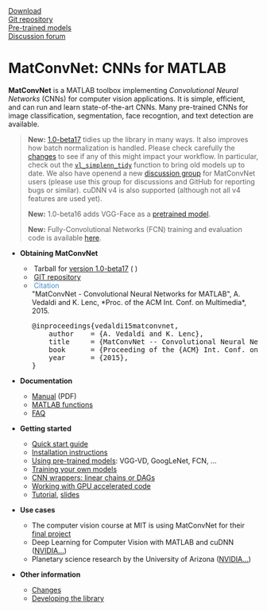 <div class="row" style="white-space: nowrap;">
<div class="col-sm-3">
<a href="download/matconvnet-1.0-beta17.tar.gz">
<div class="menuicon"><span class="fa fa-download fa-2x"></span></div>
Download</a>
</div>
<div class="col-sm-3">
<a href="http://www.github.com/vlfeat/matconvnet.git">
<div class="menuicon"><span class="fa fa-github fa-2x"></span></div>
Git repository</a>
</div>
<div class="col-sm-3">
<a href="pretrained/">
<div class="menuicon"><span class="fa fa-cubes fa-2x"></span></div>
Pre-trained models
</a>
</div>
<div class="col-sm-3">
<a href="https://groups.google.com/d/forum/matconvnet">
<div class="menuicon"><span class="fa fa-comments fa-2x"></span></div>
Discussion forum
</a>
</div>
</div>

# MatConvNet: CNNs for MATLAB

**MatConvNet** is a MATLAB toolbox implementing *Convolutional Neural
Networks* (CNNs) for computer vision applications. It is simple,
efficient, and can run and learn state-of-the-art CNNs. Many
pre-trained CNNs for image classification, segmentation, face
recogntion, and text detection are available.


> **New:** [1.0-beta17](about.md#changes) tidies up the library in
> many ways. It also improves how batch normalization is
> handled. Please check carefully the [changes](about.md#changes) to
> see if any of this might impact your workflow. In particular, check
> out the [`vl_simplenn_tidy`](mfiles/simplenn/vl_simplenn_tidy.md)
> function to bring old models up to date. We also have openend a new
> [discussion group](https://groups.google.com/d/forum/matconvnet) for
> MatConvNet users (please use this group for discussions and GitHub
> for reporting bugs or similar). cuDNN v4 is also supported (although
> not all v4 features are used yet).
>
> **New:** 1.0-beta16 adds VGG-Face as a [pretrained model](pretrained.md).
>
> **New:** Fully-Convolutional Networks (FCN) training and evaluation
> code is available
> [here](https://github.com/vlfeat/matconvnet-fcn).

*   **Obtaining MatConvNet**
    - <span class="fa fa-file-archive-o"></span>&nbsp;Tarball for [version 1.0-beta17](download/matconvnet-1.0-beta17.tar.gz) (<span class="fa fa-apple"/> <span class="fa fa-windows"/> <span class="fa fa-linux"/>)
    - <span class="fa fa-github"></span>&nbsp;[GIT repository](http://www.github.com/vlfeat/matconvnet.git)
    - <span class="fa fa-pencil-square-o"></span>&nbsp;<span style="color:#428bca;"
      onclick="toggle_visibility('citation');">Citation</span>
      <div class="shy" id="citation">
      "MatConvNet - Convolutional Neural Networks for MATLAB", A. Vedaldi
      and K. Lenc, *Proc. of the ACM Int. Conf. on Multimedia*, 2015.
      <pre>
      @inproceedings{vedaldi15matconvnet,
          author    = {A. Vedaldi and K. Lenc},
          title     = {MatConvNet -- Convolutional Neural Networks for MATLAB},
          book      = {Proceeding of the {ACM} Int. Conf. on Multimedia}
          year      = {2015},
      }</pre>
      </div>

*   **Documentation**
    - <span class="fa fa-book"></span> [Manual](matconvnet-manual.pdf) (PDF)
    - <span class="fa fa-puzzle-piece"></span> [MATLAB functions](functions.md)
    - <span class="fa fa-question-circle"></span> [FAQ](faq.md)

*   **Getting started**
    - [Quick start guide](quick.md)
    - [Installation instructions](install.md)
    - [Using pre-trained models](pretrained.md): VGG-VD, GoogLeNet, FCN, ...
    - [Training your own models](training.md)
    - [CNN wrappers: linear chains or DAGs](wrappers.md)
    - [Working with GPU accelerated code](gpu.md)
    - [Tutorial](http://www.robots.ox.ac.uk/~vgg/practicals/cnn/index.html),
      [slides](http://www.robots.ox.ac.uk/~vedaldi/assets/teach/2015/vedaldi15aims-bigdata-lecture-4-deep-learning-handout.pdf)

*   **Use cases**
    - The computer vision course at MIT is using MatConvNet for their [final project](http://6.869.csail.mit.edu/fa15/project.html)
    - Deep Learning for Computer Vision with MATLAB and cuDNN ([NVIDIA...](http://devblogs.nvidia.com/parallelforall/deep-learning-for-computer-vision-with-matlab-and-cudnn/))
    - Planetary science research by the  University of Arizona ([NVIDIA...](http://devblogs.nvidia.com/parallelforall/deep-learning-image-understanding-planetary-science/))

*   **Other information**
    - [Changes](about/#changes)
    - [Developing the library](developers.md)

